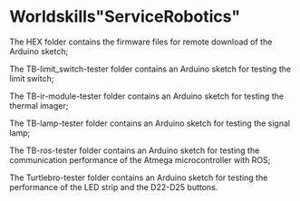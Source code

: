 # Worldskills"ServiceRobotics"
The HEX folder contains the firmware files for remote download of the Arduino sketch;

The TB-limit_switch-tester folder contains an Arduino sketch for testing the limit switch;

The TB-ir-module-tester folder contains an Arduino sketch for testing the thermal imager;

The TB-lamp-tester folder contains an Arduino sketch for testing the signal lamp;

The TB-ros-tester folder contains an Arduino sketch for testing the communication performance of the Atmega microcontroller with ROS;

The Turtlebro-tester folder contains an Arduino sketch for testing the performance of the LED strip and the D22-D25 buttons.
